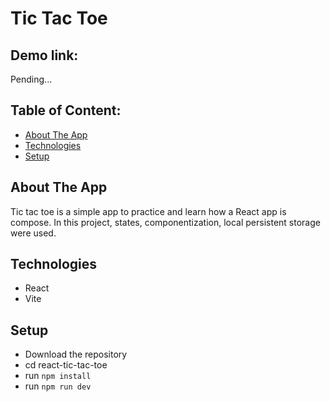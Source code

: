 # Tic Tac Toe

## Demo link:
Pending...

## Table of Content:

- [About The App](#about-the-app)
- [Technologies](#technologies)
- [Setup](#setup)

## About The App
Tic tac toe is a simple app to practice and learn how a React app is compose. In this project, states, componentization, local persistent storage were used.

## Technologies
- React
- Vite

## Setup
- Download the repository
- cd react-tic-tac-toe 
- run `npm install`
- run `npm run dev`